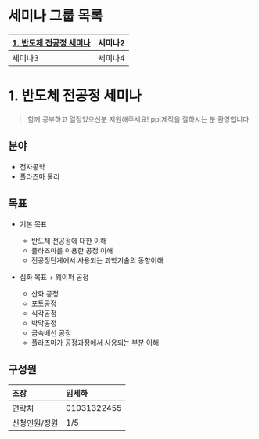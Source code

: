 
# 세미나 그룹 목록
[1. 반도체 전공정 세미나](https://github.com/Yoon0618/PhysicsSpaceSeminar/blob/main/README.md#1.%EB%B0%98%EB%8F%84%EC%B2%B4-%EC%A0%84%EA%B3%B5%EC%A0%95-%EC%84%B8%EB%AF%B8%EB%82%98)|세미나2
:---|:---
세미나3|세미나4

# 1. 반도체 전공정 세미나

> 함께 공부하고 열정있으신분 지원해주세요!
ppt제작을 잘하시는 분 환영합니다.

## 분야
+ 전자공학
+ 플라즈마 물리

## 목표

+ 기본 목표
	+ 반도체 전공정에 대한 이해
	+ 플라즈마를 이용한 공정 이해
 	+ 전공정단계에서 사용되는 과학기술의 동향이해	 

+ 심화 목표
        + 웨이퍼 공정
  	+ 산화 공정
  	+ 포토공정
  	+ 식각공정
  	+ 박막공정
  	+ 금속배선 공정
  	+ 플라즈마가 공정과정에서 사용되는 부분 이해


## 구성원
조장|임세하
:---|:---
연락처|01031322455
신청인원/정원|1/5




